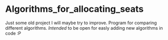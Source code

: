 # Algorithms_for_allocating_seats
Just some old project I will maybe try to improve. Program for comparing different algorithms. *Intended* to be open for easly adding new algorithms in code :P
